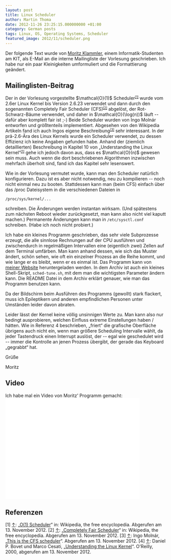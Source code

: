 ```yaml
---
layout: post
title: Linux Scheduler
author: Martin Thoma
date: 2012-11-26 23:25:15.000000000 +01:00
category: German posts
tags: Linux, OS, Operating Systems, Scheduler
featured_image: 2012/11/scheduler.png
---
```

<div class="info">Der folgende Text wurde von <a href="http://klammler.eu/">Moritz Klammler</a>, einem Informatik-Studenten am KIT, als E-Mail an die interne Mailingliste der Vorlesung geschrieben. Ich habe nur ein paar Kleinigkeiten umformuliert und die Formattierung ge&auml;ndert.</div>

<h2>Mailinglisten-Beitrag</h2>
Der in der Vorlesung vorgestellte $\mathcal{O}(1)$ Scheduler<small><sup><a href="#ref1" name="anchor1">[1]</a></sup></small> wurde vom 2.6er Linux Kernel bis Version 2.6.23 verwendet und dann durch den sogenannten Completely Fair Scheduler (CFS)<small><sup><a href="#ref2" name="anchor2">[2]</a></sup></small> abgel&ouml;st, der Rot-Schwarz-B&auml;ume verwendet, und daher in $\mathcal{O}(\log(n))$ l&auml;uft -- daf&uuml;r aber komplett fair ist ;-) Beide Scheduler wurden von Ingo Moln&aacute;r entworfen und gr&ouml;&szlig;tenteils implementiert. Abgesehen von den Wikipedia Artikeln fand ich auch Ingos eigene Beschreibung<small><sup><a href="#ref3" name="anchor1">[3]</a></sup></small> sehr interessant.  In der pr&auml;-2.6-&Auml;ra des Linux Kernels wurde ein Scheduler verwendet, zu dessen Effizienz ich keine Angaben gefunden habe.  Anhand der (ziemlich detaillierten) Beschreibung in Kapitel 10 von &bdquo;Understanding the Linux Kernel&ldquo;<small><sup><a href="#ref4" name="anchor4">[1]</a></sup></small> gehe ich jedoch davon aus, dass es $\mathcal{O}(n)$ gewesen sein muss.  Auch wenn die dort beschriebenen Algorithmen inzwischen mehrfach &uuml;berholt sind, fand ich das Kapitel sehr lesenswert.

Wie in der Vorlesung vermutet wurde, kann man den Scheduler nat&uuml;rlich konfigurieren.  Dazu ist es aber nicht notwendig, neu zu kompilieren -- noch nicht einmal neu zu booten. Stattdessen kann man (beim CFS) einfach &uuml;ber das /proc Dateisystem in die verschiedenen Dateien in

  <code>/proc/sys/kernel/...</code>

schreiben. Die &Auml;nderungen werden instantan wirksam. (Und sp&auml;testens zum n&auml;chsten Reboot wieder zur&uuml;ckgesetzt, man kann also nicht viel kaputt machen.)  Permanente &Auml;nderungen kann man in <code>/etc/sysctl.conf</code> schreiben. (Habe ich noch nicht probiert.)

Ich habe ein kleines Programm geschrieben, das sehr viele Subprozesse erzeugt, die alle sinnlose Rechnungen auf der CPU ausf&uuml;hren und zwischendurch in regelm&auml;&szlig;igen Intervallen eine (eigentlich zwei) Zellen auf dem Terminal umf&auml;rben.  Man kann anhand dessen, wie sich das Muster &auml;ndert, sch&ouml;n sehen, wie oft ein einzelner Prozess an die Reihe kommt, und wie lange er es bleibt, wenn er es einmal ist.  Das Programm kann von <a href="http://klammler.eu/data/computer-science/kit/os/blink-1.0.tar.gz">meiner Website</a> heruntergeladen werden.  In dem Archiv ist auch ein kleines Shell-Skript, <code>sched-tune.sh</code>, mit dem man die wichtigsten Parameter &auml;ndern kann.  Die README Datei in dem Archiv erkl&auml;rt genauer, wie man das Programm benutzen kann.

Da der Bildschirm beim Ausf&uuml;hren des Programms (gewollt) stark flackert, muss ich Epileptikern und anderen empfindlichen Personen unter Umst&auml;nden leider davon abraten.

Leider l&auml;sst der Kernel keine v&ouml;llig unsinnigen Werte zu.  Man kann also nur bedingt ausprobieren, welchen Einfluss extreme Einstellungen haben / h&auml;tten.  Wie in Referenz 4 beschrieben, &bdquo;friert&ldquo; die grafische Oberfl&auml;che &uuml;brigens auch nicht ein, wenn man gr&ouml;&szlig;ere Scheduling Intervalle w&auml;hlt, da jeder Tastendruck einen Interrupt ausl&ouml;st, der -- egal wie geschedulet wird -- immer die Kontrolle an jenen Prozess &uuml;bergibt, der gerade das Keyboard &bdquo;gegrabbt&ldquo; hat.


Gr&uuml;&szlig;e

Moritz

<h2>Video</h2>
Ich habe mal ein Video von Moritz' Programm gemacht:
<iframe width="420" height="315" src="//www.youtube.com/embed/DOOrbrcM3YU" frameborder="0" allowfullscreen></iframe>

<h2>Referenzen</h2>
[1] <a name="ref1" href="#anchor1">&uarr;</a>: &bdquo;<a href="http://en.wikipedia.org/wiki/O%281%29_scheduler">O(1) Scheduler</a>&ldquo; in: Wikipedia, the free encyclopedia.  Abgerufen am 13.&nbsp;November 2012.
[2] <a name="ref2" href="#anchor2">&uarr;</a>: &bdquo;<a href="http://en.wikipedia.org/wiki/Completely_Fair_Scheduler">Completely Fair Scheduler</a>&ldquo; in: Wikipedia, the free encyclopedia. Abgerufen am 13. November 2012.
[3] <a name="ref3" href="#anchor3">&uarr;</a>: Ingo Moln&aacute;r, &bdquo;<a href="http://people.redhat.com/mingo/cfs-scheduler/sched-design-CFS.txt">This is the CFS scheduler</a>&ldquo;.  Abgerufen am 13. November 2012.
[4] <a name="ref4" href="#anchor4">&uarr;</a>: Daniel P. Bovet und Marco Cesati, &bdquo;<a href="http://oreilly.com/catalog/linuxkernel/chapter/ch10.html">Understanding the Linux Kernel</a>&ldquo;. O'Reilly, 2000, abgerufen am 13. November 2012.
